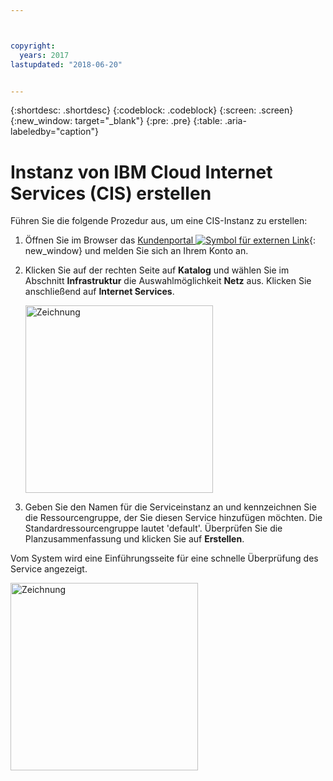 ```yaml
---



copyright:
  years: 2017
lastupdated: "2018-06-20"


---
```


{:shortdesc: .shortdesc}
{:codeblock: .codeblock}
{:screen: .screen}
{:new_window: target="_blank"}
{:pre: .pre}
{:table: .aria-labeledby="caption"}

# Instanz von IBM Cloud Internet Services (CIS) erstellen

Führen Sie die folgende Prozedur aus, um eine CIS-Instanz zu erstellen:

1. Öffnen Sie im Browser das [Kundenportal ![Symbol für externen Link](../../icons/launch-glyph.svg "Symbol für externen Link")](https://control.softlayer.com/){: new_window} und melden Sie sich an Ihrem Konto an. 
2. Klicken Sie auf der rechten Seite auf **Katalog** und wählen Sie im Abschnitt **Infrastruktur** die Auswahlmöglichkeit **Netz** aus. Klicken Sie anschließend auf **Internet Services**.

   <img src="images/Reliability0.png" alt="Zeichnung" style="width: 300px;"/>

3. Geben Sie den Namen für die Serviceinstanz an und kennzeichnen Sie die Ressourcengruppe, der Sie diesen Service hinzufügen möchten. Die Standardressourcengruppe lautet 'default'. Überprüfen Sie die Planzusammenfassung und klicken Sie auf **Erstellen**.
    
Vom System wird eine Einführungsseite für eine schnelle Überprüfung des Service angezeigt.
    
<img src="images/Reliability2.png" alt="Zeichnung" style="width: 300px;"/>
